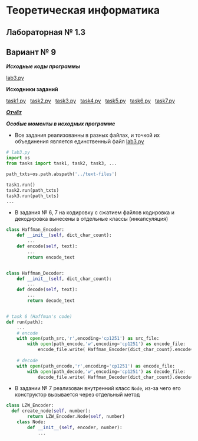 # Теоретическая информатика
## Лабораторная № 1.3
## Вариант № 9

***Исходные коды программы***

[lab3.py](src/lab3.py)

**Исходники заданий**

[task1.py](src/tasks/task1.py)
&nbsp;
[task2.py](src/tasks/task2.py)
&nbsp;
[task3.py](src/tasks/task3.py)
&nbsp;
[task4.py](src/tasks/task4.py)
&nbsp;
[task5.py](src/tasks/task5.py)
&nbsp;
[task6.py](src/tasks/task6.py)
&nbsp;
[task7.py](src/tasks/task7.py)

[***Отчёт***](Демин_ДП_ИУК4_12_Б_2022_ЛР1.3_Теоретическая_информатика.pdf)

***Особые моменты в исходных программе***

- Все задания реализованны в разных файлах, и точкой их объединения является единственный файл [lab3.py](lab3.py)
```python
# lab3.py
import os
from tasks import task1, task2, task3, ...

path_txts=os.path.abspath('../text-files')

task1.run()
task2.run(path_txts)
task3.run(path_txts)
...
```
- В задания № 6, 7 на кодировку с сжатием файлов кодировка и декодировка вынесены в отдельные классы (инкапсуляция)
```python
class Haffman_Encoder:
	def __init__(self, dict_char_count):
		...
	def encode(self, text):
		...
		return encode_text


class Haffman_Decoder:
	def __init__(self, dict_char_count):
		...
	def decode(self, text):
		...
		return decode_text


# task 6 (Haffman's code)
def run(path):
	...
	# encode
	with open(path_src,'r',encoding='cp1251') as src_file:
		with open(path_encode,'w',encoding='cp1251') as encode_file:
			encode_file.write( Haffman_Encoder(dict_char_count).encode( src_file.read() ) )
      
	# decode
	with open(path_encode,'r',encoding='cp1251') as encode_file:
		with open(path_decode,'w',encoding='cp1251') as decode_file:
			decode_file.write( Haffman_Decoder(dict_char_count).decode( encode_file.read() ) )
```

- В задании № 7 реализован внутренний класс `Node`, из-за чего его конструктор вызывается через отдельный метод
```python
class LZW_Encoder:
  def create_node(self, number):
		return LZW_Encoder.Node(self, number)
	class Node:
		def __init__(self, encoder, number):
			...
```
